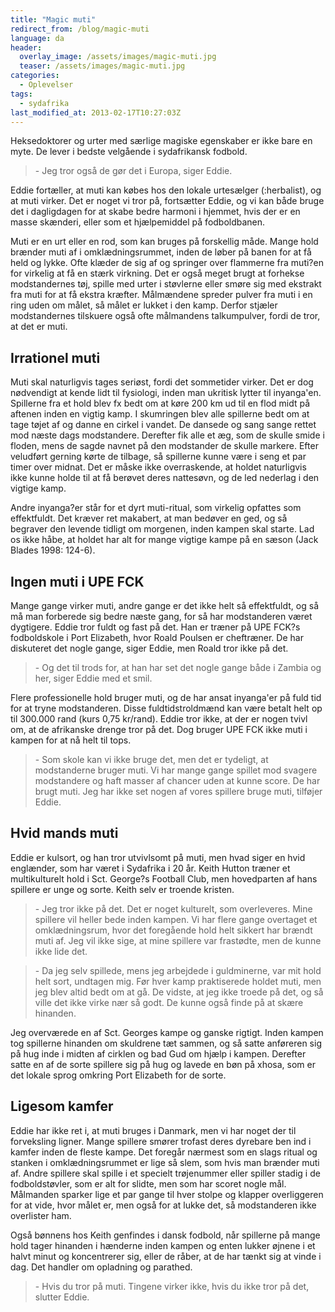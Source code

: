 ```yaml
---
title: "Magic muti"
redirect_from: /blog/magic-muti
language: da
header:
  overlay_image: /assets/images/magic-muti.jpg
  teaser: /assets/images/magic-muti.jpg
categories:
  - Oplevelser
tags:
  - sydafrika
last_modified_at: 2013-02-17T10:27:03Z
---
```


Heksedoktorer og urter med særlige magiske egenskaber er ikke bare en myte. De lever i bedste velgående i sydafrikansk fodbold.

> \- Jeg tror også de gør det i Europa, siger Eddie.

Eddie fortæller, at muti kan købes hos den lokale urtesælger (:herbalist), og at muti virker. Det er noget vi tror på, fortsætter Eddie, og vi kan både bruge det i dagligdagen for at skabe bedre harmoni i hjemmet, hvis der er en masse skænderi, eller som et hjælpemiddel på fodboldbanen.

Muti er en urt eller en rod, som kan bruges på forskellig måde. Mange hold brænder muti af i omklædningsrummet, inden de løber på banen for at få held og lykke. Ofte klæder de sig af og springer over flammerne fra muti?en for virkelig at få en stærk virkning. Det er også meget brugt at forhekse modstandernes tøj, spille med urter i støvlerne eller smøre sig med ekstrakt fra muti for at få ekstra kræfter. Målmændene spreder pulver fra muti i en ring uden om målet, så målet er lukket i den kamp. Derfor stjæler modstandernes tilskuere også ofte målmandens talkumpulver, fordi de tror, at det er muti.

Irrationel muti
---------------

Muti skal naturligvis tages seriøst, fordi det sommetider virker. Det er dog nødvendigt at kende lidt til fysiologi, inden man ukritisk lytter til inyanga'en. Spillerne fra et hold blev fx bedt om at køre 200 km ud til en flod midt på aftenen inden en vigtig kamp. I skumringen blev alle spillerne bedt om at tage tøjet af og danne en cirkel i vandet. De dansede og sang sange rettet mod næste dags modstandere. Derefter fik alle et æg, som de skulle smide i floden, mens de sagde navnet på den modstander de skulle markere. Efter veludført gerning kørte de tilbage, så spillerne kunne være i seng et par timer over midnat. Det er måske ikke overraskende, at holdet naturligvis ikke kunne holde til at få berøvet deres nattesøvn, og de led nederlag i den vigtige kamp.

Andre inyanga?er står for et dyrt muti-ritual, som virkelig opfattes som effektfuldt. Det kræver ret makabert, at man bedøver en ged, og så begraver den levende tidligt om morgenen, inden kampen skal starte. Lad os ikke håbe, at holdet har alt for mange vigtige kampe på en sæson (Jack Blades 1998: 124-6).

Ingen muti i UPE FCK
--------------------

Mange gange virker muti, andre gange er det ikke helt så effektfuldt, og så må man forberede sig bedre næste gang, for så har modstanderen været dygtigere. Eddie tror fuldt og fast på det. Han er træner på UPE FCK?s fodboldskole i Port Elizabeth, hvor Roald Poulsen er cheftræner. De har diskuteret det nogle gange, siger Eddie, men Roald tror ikke på det.

> \- Og det til trods for, at han har set det nogle gange både i Zambia og her, siger Eddie med et smil.

Flere professionelle hold bruger muti, og de har ansat inyanga'er på fuld tid for at tryne modstanderen. Disse fuldtidstroldmænd kan være betalt helt op til 300.000 rand (kurs 0,75 kr/rand). Eddie tror ikke, at der er nogen tvivl om, at de afrikanske drenge tror på det. Dog bruger UPE FCK ikke muti i kampen for at nå helt til tops.

> \- Som skole kan vi ikke bruge det, men det er tydeligt, at modstanderne bruger muti. Vi har mange gange spillet mod svagere modstandere og haft masser af chancer uden at kunne score. De har brugt muti. Jeg har ikke set nogen af vores spillere bruge muti, tilføjer Eddie.

Hvid mands muti
---------------

Eddie er kulsort, og han tror utvivlsomt på muti, men hvad siger en hvid englænder, som har været i Sydafrika i 20 år. Keith Hutton træner et multikulturelt hold i Sct. George?s Football Club, men hovedparten af hans spillere er unge og sorte. Keith selv er troende kristen.

> \- Jeg tror ikke på det. Det er noget kulturelt, som overleveres. Mine spillere vil heller bede inden kampen. Vi har flere gange overtaget et omklædningsrum, hvor det foregående hold helt sikkert har brændt muti af. Jeg vil ikke sige, at mine spillere var frastødte, men de kunne ikke lide det.

> \- Da jeg selv spillede, mens jeg arbejdede i guldminerne, var mit hold helt sort, undtagen mig. Før hver kamp praktiserede holdet muti, men jeg blev altid bedt om at gå. De vidste, at jeg ikke troede på det, og så ville det ikke virke nær så godt. De kunne også finde på at skære hinanden.

Jeg overværede en af Sct. Georges kampe og ganske rigtigt. Inden kampen tog spillerne hinanden om skuldrene tæt sammen, og så satte anføreren sig på hug inde i midten af cirklen og bad Gud om hjælp i kampen. Derefter satte en af de sorte spillere sig på hug og lavede en bøn på xhosa, som er det lokale sprog omkring Port Elizabeth for de sorte.

Ligesom kamfer
--------------

Eddie har ikke ret i, at muti bruges i Danmark, men vi har noget der til forveksling ligner. Mange spillere smører trofast deres dyrebare ben ind i kamfer inden de fleste kampe. Det foregår nærmest som en slags ritual og stanken i omklædningsrummet er lige så slem, som hvis man brænder muti af. Andre spillere skal spille i et specielt trøjenummer eller spiller stadig i de fodboldstøvler, som er alt for slidte, men som har scoret nogle mål. Målmanden sparker lige et par gange til hver stolpe og klapper overliggeren for at vide, hvor målet er, men også for at lukke det, så modstanderen ikke overlister ham.

Også bønnens hos Keith genfindes i dansk fodbold, når spillerne på mange hold tager hinanden i hænderne inden kampen og enten lukker øjnene i et halvt minut og koncentrerer sig, eller de råber, at de har tænkt sig at vinde i dag. Det handler om opladning og parathed.

> \- Hvis du tror på muti. Tingene virker ikke, hvis du ikke tror på det, slutter Eddie.
